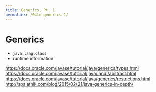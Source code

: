 ```yaml
---
title: Generics, Pt. 1
permalink: /04ln-generics-1/
---
```


# Generics

- `java.lang.Class`
- runtime information

https://docs.oracle.com/javase/tutorial/java/generics/types.html
https://docs.oracle.com/javase/tutorial/java/IandI/abstract.html
https://docs.oracle.com/javase/tutorial/java/generics/restrictions.html
http://spalatnik.com/blog/2015/02/21/java-generics-in-depth/
